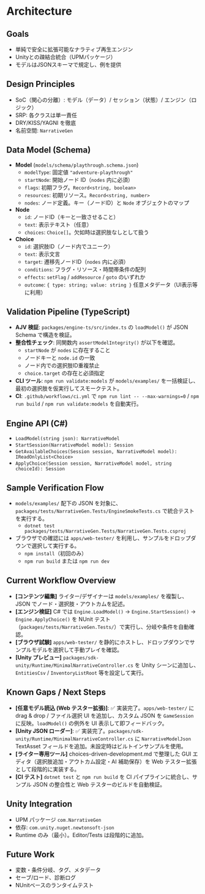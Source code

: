# Architecture

## Goals
- 単純で安全に拡張可能なナラティブ再生エンジン
- Unityとの疎結合統合（UPMパッケージ）
- モデルはJSONスキーマで規定し、例を提供

## Design Principles
- SoC（関心の分離）: モデル（データ）/ セッション（状態）/ エンジン（ロジック）
- SRP: 各クラスは単一責任
- DRY/KISS/YAGNI を徹底
- 名前空間: `NarrativeGen`

## Data Model (Schema)
- **Model** (`models/schema/playthrough.schema.json`)
  - `modelType`: 固定値 `"adventure-playthrough"`
  - `startNode`: 開始ノード ID（`nodes` 内に必須）
  - `flags`: 初期フラグ。`Record<string, boolean>`
  - `resources`: 初期リソース。`Record<string, number>`
  - `nodes`: ノード定義。キー（ノードID）と `Node` オブジェクトのマップ
- **Node**
  - `id`: ノードID（キーと一致させること）
  - `text`: 表示テキスト（任意）
  - `choices`: `Choice[]`。欠如時は選択肢なしとして扱う
- **Choice**
  - `id`: 選択肢ID（ノード内でユニーク）
  - `text`: 表示文言
  - `target`: 遷移先ノードID（`nodes` 内に必須）
  - `conditions`: フラグ・リソース・時間帯条件の配列
  - `effects`: `setFlag` / `addResource` / `goto` のいずれか
  - `outcome`: `{ type: string; value: string }` 任意メタデータ（UI表示等に利用）

## Validation Pipeline (TypeScript)
- **AJV 検証**: `packages/engine-ts/src/index.ts` の `loadModel()` が JSON Schema で構造を検証。
- **整合性チェック**: 同関数内 `assertModelIntegrity()` が以下を確認。
  - `startNode` が `nodes` に存在すること
  - ノードキーと `node.id` の一致
  - ノード内での選択肢ID重複禁止
  - `choice.target` の存在と必須指定
- **CLI ツール**: `npm run validate:models` が `models/examples/` を一括検証し、最初の選択肢を仮実行してスモークテスト。
- **CI**: `.github/workflows/ci.yml` で `npm run lint -- --max-warnings=0` / `npm run build` / `npm run validate:models` を自動実行。

## Engine API (C#)
- `LoadModel(string json): NarrativeModel`
- `StartSession(NarrativeModel model): Session`
- `GetAvailableChoices(Session session, NarrativeModel model): IReadOnlyList<Choice>`
- `ApplyChoice(Session session, NarrativeModel model, string choiceId): Session`

## Sample Verification Flow
- `models/examples/` 配下の JSON を対象に、`packages/tests/NarrativeGen.Tests/EngineSmokeTests.cs` で統合テストを実行する。
  - `dotnet test packages/tests/NarrativeGen.Tests/NarrativeGen.Tests.csproj`
- ブラウザでの確認には `apps/web-tester/` を利用し、サンプルをドロップダウンで選択して実行する。
  - `npm install`（初回のみ）
  - `npm run build` または `npm run dev`

## Current Workflow Overview
- **[コンテンツ編集]** ライター/デザイナーは `models/examples/` を複製し、JSON でノード・選択肢・アウトカムを記述。
- **[エンジン検証]** C# では `Engine.LoadModel()` → `Engine.StartSession()` → `Engine.ApplyChoice()` を NUnit テスト（`packages/tests/NarrativeGen.Tests/`）で実行し、分岐や条件を自動確認。
- **[ブラウザ試験]** `apps/web-tester/` を静的にホストし、ドロップダウンでサンプルモデルを選択して手動プレイを確認。
- **[Unity プレビュー]** `packages/sdk-unity/Runtime/MinimalNarrativeController.cs` を Unity シーンに追加し、`EntitiesCsv` / `InventoryListRoot` 等を設定して実行。

## Known Gaps / Next Steps
- **[任意モデル読込 (Web テスター拡張)]**: ✅ 実装完了。`apps/web-tester/` に drag & drop / ファイル選択 UI を追加し、カスタム JSON を `GameSession` に反映。`loadModel()` の例外を UI 表示して即フィードバック。
- **[Unity JSON ローダー]**: ✅ 実装完了。`packages/sdk-unity/Runtime/MinimalNarrativeController.cs` に `NarrativeModelJson` TextAsset フィールドを追加。未設定時はビルトインサンプルを使用。
- **[ライター専用ツール]** choices-driven-development.md で整理した GUI エディタ（選択肢追加・アウトカム設定・AI 補助保存）を Web テスター拡張として段階的に実装する。
- **[CI テスト]** `dotnet test` と `npm run build` を CI パイプラインに統合し、サンプル JSON の整合性と Web テスターのビルドを自動検証。

## Unity Integration
- UPM パッケージ `com.NarrativeGen`
- 依存: `com.unity.nuget.newtonsoft-json`
- Runtime のみ（最小）。Editor/Tests は段階的に追加。

## Future Work
- 変数・条件分岐、タグ、メタデータ
- セーブ/ロード、診断ログ
- NUnitベースのランタイムテスト
